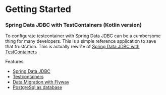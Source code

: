 # Getting Started

### Spring Data JDBC with TestContainers (Kotlin version)
To configurate testcontainer with Spring Data JDBC can be a cumbersome thing for many developers.
This is a simple reference application to save that frustration.
This is actually rewrite of [Spring Data JDBC with TestContainers](https://github.com/neo182/spring-data-jdbc-testcontainer/) 

Features:
* [Spring Data JDBC](https://docs.spring.io/spring-data/jdbc/docs/current/reference/html/)
* [Testcontainers](https://www.testcontainers.org/)
* [Data Migration with Flyway](https://flywaydb.org/)
* [PostgreSql as database](https://www.postgresql.org/)


